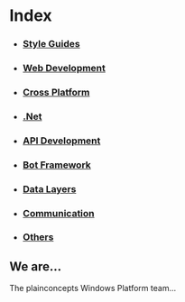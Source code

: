 # Index
* ### [Style Guides](Documents/StyleGuideLines.md)
* ### [Web Development](Documents/WebDevelopment.md)
* ### [Cross Platform](Documents/CrossPlatform.md)
* ### [.Net](Documents/DotNet.md)
* ### [API Development](Documents/ApiDevelopment.md)
* ### [Bot Framework](Documents/BotFramework.md)
* ### [Data Layers](Documents/DataLayer.md)
* ### [Communication](Documents/Communication.md)
* ### [Others](Documents/Others.md)


## We are...

The plainconcepts Windows Platform team...
